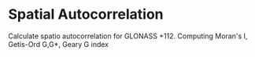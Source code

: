# Spatial Autocorrelation
Calculate spatio autocorrelation for GLONASS +112. Computing Moran's I, Getis-Ord G,G*, Geary G index